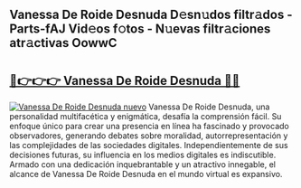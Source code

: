 ## Vanessa De Roide Desnuda D𝚎sn𝚞dos filtr𝚊dos - Parts-fAJ Vid𝚎os f𝚘tos - N𝚞evas filtr𝚊ciones atr𝚊ctivas OowwC

# <h2><a href="http://mb3nsa5.tromn.icu/?c=Vanessa+De+Roide+Desnuda">🔗👉👉👉 Vanessa De Roide Desnuda 🔗🔗</a></h2>

[![Vanessa De Roide Desnuda nuevo](https://i.imgur.com/pEAQMta.gif)](http://mb3nsa5.tromn.icu/?c=Vanessa+De+Roide+Desnuda)
Vanessa De Roide Desnuda, una personalidad multifacética y enigmática, desafía la comprensión fácil. Su enfoque único para crear una presencia en línea ha fascinado y provocado observadores, generando debates sobre moralidad, autorrepresentación y las complejidades de las sociedades digitales. Independientemente de sus decisiones futuras, su influencia en los medios digitales es indiscutible. Armado con una dedicación inquebrantable y un atractivo innegable, el alcance de Vanessa De Roide Desnuda en el mundo virtual es expansivo.
